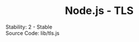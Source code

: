<link rel="stylesheet" href="https://cdn.jsdelivr.net/npm/bootstrap-icons@1.5.0/font/bootstrap-icons.css">
<link rel="stylesheet" href="../source.css">

<h1 style="text-align:center;">Node.js - TLS</h1>

<t8s>Stability: 2 - Stable</t8s></br>
<t8s>Source Code: lib/tls.js</t8s>




















